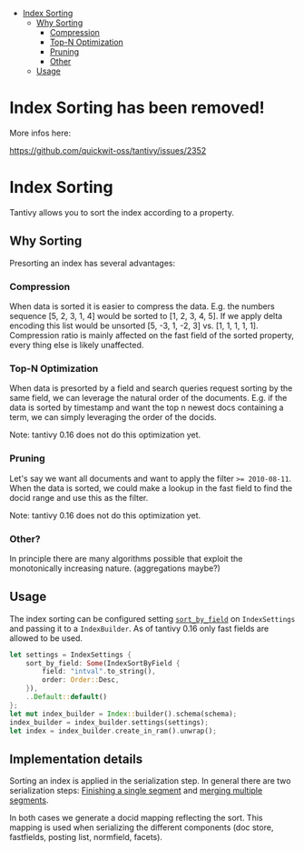 
- [Index Sorting](#index-sorting)
  - [Why Sorting](#why-sorting)
    - [Compression](#compression)
    - [Top-N Optimization](#top-n-optimization)
    - [Pruning](#pruning)
    - [Other](#other)
  - [Usage](#usage)

# Index Sorting has been removed!
More infos here:

https://github.com/quickwit-oss/tantivy/issues/2352

# Index Sorting

Tantivy allows you to sort the index according to a property.

## Why Sorting

Presorting an index has several advantages:

### Compression

When data is sorted it is easier to compress the data. E.g. the numbers sequence [5, 2, 3, 1, 4] would be sorted to [1, 2, 3, 4, 5].
If we apply delta encoding this list would be unsorted [5, -3, 1, -2, 3] vs. [1, 1, 1, 1, 1].
Compression ratio is mainly affected on the fast field of the sorted property, every thing else is likely unaffected.

### Top-N Optimization

When data is presorted by a field and search queries request sorting by the same field, we can leverage the natural order of the documents.
E.g. if the data is sorted by timestamp and want the top n newest docs containing a term, we can simply leveraging the order of the docids.

Note: tantivy 0.16 does not do this optimization yet.

### Pruning

Let's say we want all documents and want to apply the filter `>= 2010-08-11`. When the data is sorted, we could make a lookup in the fast field to find the docid range and use this as the filter.

Note: tantivy 0.16 does not do this optimization yet.

### Other?

In principle there are many algorithms possible that exploit the monotonically increasing nature. (aggregations maybe?)

## Usage

The index sorting can be configured setting [`sort_by_field`](https://github.com/quickwit-oss/tantivy/blob/000d76b11a139a84b16b9b95060a1c93e8b9851c/src/core/index_meta.rs#L238) on `IndexSettings` and passing it to a `IndexBuilder`. As of tantivy 0.16 only fast fields are allowed to be used.

```rust
let settings = IndexSettings {
    sort_by_field: Some(IndexSortByField {
        field: "intval".to_string(),
        order: Order::Desc,
    }),
    ..Default::default()
};
let mut index_builder = Index::builder().schema(schema);
index_builder = index_builder.settings(settings);
let index = index_builder.create_in_ram().unwrap();
```

## Implementation details

Sorting an index is applied in the serialization step. In general there are two serialization steps: [Finishing a single segment](https://github.com/quickwit-oss/tantivy/blob/000d76b11a139a84b16b9b95060a1c93e8b9851c/src/indexer/segment_writer.rs#L338) and [merging multiple segments](https://github.com/quickwit-oss/tantivy/blob/000d76b11a139a84b16b9b95060a1c93e8b9851c/src/indexer/merger.rs#L1073).

In both cases we generate a docid mapping reflecting the sort. This mapping is used when serializing the different components (doc store, fastfields, posting list, normfield, facets).
